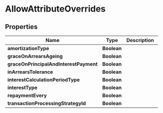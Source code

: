 

# AllowAttributeOverrides


## Properties

| Name | Type | Description | Notes |
|------------ | ------------- | ------------- | -------------|
|**amortizationType** | **Boolean** |  |  [optional] |
|**graceOnArrearsAgeing** | **Boolean** |  |  [optional] |
|**graceOnPrincipalAndInterestPayment** | **Boolean** |  |  [optional] |
|**inArrearsTolerance** | **Boolean** |  |  [optional] |
|**interestCalculationPeriodType** | **Boolean** |  |  [optional] |
|**interestType** | **Boolean** |  |  [optional] |
|**repaymentEvery** | **Boolean** |  |  [optional] |
|**transactionProcessingStrategyId** | **Boolean** |  |  [optional] |



